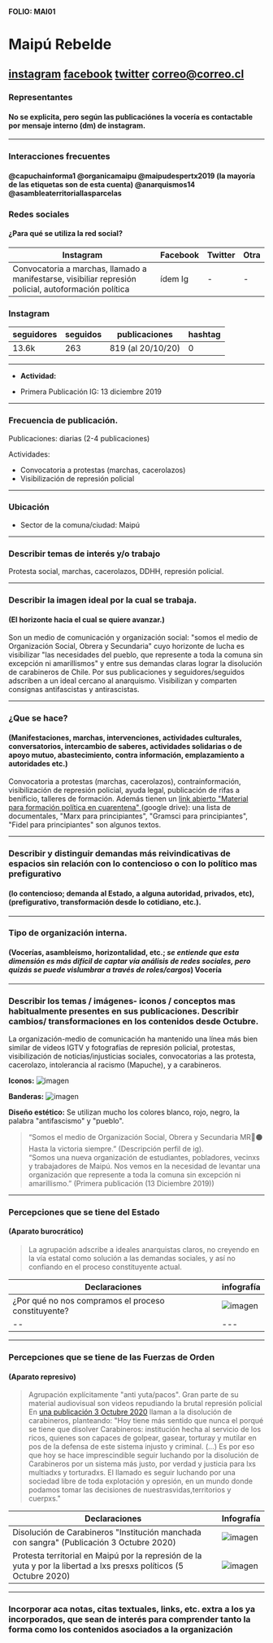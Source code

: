 #### FOLIO: MAI01
# Maipú Rebelde

[instagram](https://www.instagram.com/p/B6ByoZnHOnY/)
[facebook](https://www.facebook.com/maipurebelde/)
[twitter]()
<correo@correo.cl>
---

### Representantes
#### No se explicita, pero según las publicaciónes la vocería es contactable por mensaje interno (dm) de instagram.

---
### Interacciones frecuentes
#### @capuchainforma1 @organicamaipu @maipudespertx2019 (la mayoría de las etiquetas son de esta cuenta) @anarquismos14 @asambleaterritoriallasparcelas

### Redes sociales
#### ¿Para qué se utiliza la red social?
| Instagram | Facebook | Twitter | Otra 
|---|---|---|---|
|Convocatoria a marchas, llamado a manifestarse, visibiliar represión policial, autoformación política|ídem Ig|-| -|

### **Instagram**
| seguidores | seguidos | publicaciones | hashtag 
|---|---|---|---|
|13.6k|263|819 (al 20/10/20)| 0

---

* **Actividad:**   

* Primera Publicación IG: 13 diciembre 2019

---
### Frecuencia de publicación.

Publicaciones: diarias (2-4 publicaciones)

Actividades: 
* Convocatoria a protestas (marchas, cacerolazos)
* Visibilización de represión policial 

---
### Ubicación
* Sector de la comuna/ciudad: Maipú

---
### Describir temas de interés y/o trabajo 
Protesta social, marchas, cacerolazos, DDHH, represión policial. 

---
### Describir la imagen ideal por la cual se trabaja.
#### (El horizonte hacia el cual se quiere avanzar.) 
Son un medio de comunicación y organización social: "somos el medio de Organización Social, Obrera y Secundaria" cuyo horizonte de lucha es visibilizar "las necesidades del pueblo, que represente a toda la comuna sin excepción ni amarillismos" y entre sus demandas claras lograr la disolución de carabineros de Chile. Por sus publicaciones y seguidores/seguidos adscriben a un ideal cercano al anarquismo. Visibilizan y comparten consignas antifascistas y antirascistas. 

---
### ¿Que se hace?
#### (Manifestaciones, marchas, intervenciones, actividades culturales, conversatorios, intercambio de saberes, actividades solidarias o de apoyo mutuo, abastecimiento, contra información, emplazamiento a autoridades etc.)
Convocatoria a protestas (marchas, cacerolazos), contrainformación, visibilización de represión policial, ayuda legal, publicación de rifas a benificio, talleres de formación. Además tienen un [link abierto "Material para formación política en cuarentena" ](https://onedrive.live.com/?authkey=%21AMArdIv9c7TBF6c&id=1B63F3B265E77E72%21136&cid=1B63F3B265E77E72) (google drive): una lista de documentales, "Marx para principiantes", "Gramsci para principiantes", "Fidel para principiantes" son algunos textos. 

---
### Describir y distinguir demandas más reivindicativas de espacios sin relación con lo contencioso o con lo político mas prefigurativo
#### (lo contencioso; demanda al Estado, a alguna autoridad, privados, etc), (prefigurativo, transformación desde lo cotidiano, etc.).

---
### Tipo de organización interna.
#### (Vocerías, asambleísmo, horizontalidad, etc.; *se entiende que esta dimensión es más difícil de captar vía análisis de redes sociales, pero quizás se puede vislumbrar a través de roles/cargos*) Vocería
---
### Describir los temas / imágenes- iconos / conceptos mas habitualmente presentes en sus publicaciones. Describir cambios/ transformaciones en los contenidos desde Octubre. 
La organización-medio de comunicación ha mantenido una línea más bien similar de videos IGTV y fotografías de represión policial, protestas,  visibilización de noticias/injusticias sociales, convocatorias a las protesta, cacerolazo, intolerancia al racismo (Mapuche), y a carabineros. 

**Iconos:**  ![imagen](/Imag/MAI01_2.png)

**Banderas:** ![imagen](/Imag/MAI01.png)

**Diseño estético:**  Se utilizan mucho los colores blanco, rojo, negro, la palabra "antifascismo" y "pueblo".

> “Somos el medio de Organización Social, Obrera y Secundaria MR🔴⚫
Hasta la victoria siempre.”  (Descripción perfil de ig).   
“Somos una nueva organización de estudiantes, pobladores, vecinxs y trabajadores de Maipú. Nos vemos en la necesidad de levantar una organización que represente a toda la comuna sin excepción ni amarillismo.” (Primera publicación (13 Diciembre 2019))



---
### Percepciones que se tiene del Estado
#### (Aparato burocrático)
> La agrupación adscribe a ideales anarquistas claros, no creyendo en la vía estatal como solución a las demandas sociales, y así no confiando en el proceso constituyente actual. 

| Declaraciones | infografía | 
|--|---|
|¿Por qué no nos compramos el proceso constituyente?  | ![imagen](/Imag/constituyente.png) |
|--|---|

---
### Percepciones que se tiene de las Fuerzas de Orden
#### (Aparato represivo)
> Agrupación explícitamente "anti yuta/pacos". Gran parte de su material audiovisual son videos repudiando la brutal represión policial En [una publicación 3 Octubre 2020](https://www.instagram.com/p/CF3aL_jJ5CY/) llaman a la disolución de carabineros, planteando: "Hoy tiene más sentido que nunca el porqué se tiene que disolver Carabineros: institución hecha al servicio de los ricos, quienes son capaces de golpear, gasear, torturay y mutilar en pos de la defensa de este sistema injusto y criminal. (...)  Es por eso que hoy se hace imprescindible seguir luchando por la disolución de Carabineros por un sistema más justo, por verdad y justicia para lxs multiadxs y torturadxs. El llamado es seguir luchando por una sociedad libre de toda explotación y opresión, en un mundo donde podamos tomar las decisiones de nuestrasvidas,territorios y cuerpxs."
 

| Declaraciones | Infografía | 
|---|---|
|Disolución de Carabineros "Institución manchada con sangra" (Publicación 3 Octubre 2020) | ![imagen](/Imag/pacos.png) |
|Protesta territorial en Maipú por la represión de la yuta y por la libertad a lxs presxs políticos (5 Octubre 2020)|![imagen](/Imag/yuta.png)

---
### Incorporar aca notas, citas textuales, links, etc. extra a los ya incorporados, que sean de interés para comprender tanto la forma como los contenidos asociados a la organización 
